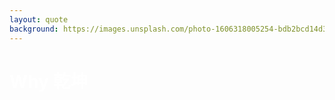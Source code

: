 ```yaml
---
layout: quote
background: https://images.unsplash.com/photo-1606318005254-bdb2bcd14d34?ixlib=rb-1.2.1&ixid=MnwxMjA3fDB8MHxwaG90by1wYWdlfHx8fGVufDB8fHx8&auto=format&fit=crop&w=1770&q=80
---
```

# Why 乾坤

<style>
  h1 {
    color: white
  }
</style>